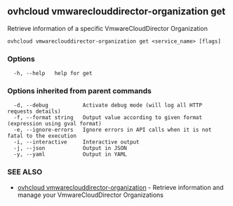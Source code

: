 ## ovhcloud vmwareclouddirector-organization get

Retrieve information of a specific VmwareCloudDirector Organization

```
ovhcloud vmwareclouddirector-organization get <service_name> [flags]
```

### Options

```
  -h, --help   help for get
```

### Options inherited from parent commands

```
  -d, --debug           Activate debug mode (will log all HTTP requests details)
  -f, --format string   Output value according to given format (expression using gval format)
  -e, --ignore-errors   Ignore errors in API calls when it is not fatal to the execution
  -i, --interactive     Interactive output
  -j, --json            Output in JSON
  -y, --yaml            Output in YAML
```

### SEE ALSO

* [ovhcloud vmwareclouddirector-organization](ovhcloud_vmwareclouddirector-organization.md)	 - Retrieve information and manage your VmwareCloudDirector Organizations

